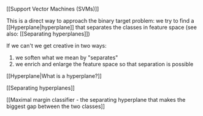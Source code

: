 [[Support Vector Machines (SVMs)]]  

This is a direct way to approach the binary target problem:
we try to find a [[Hyperplane|hyperplane]] that separates the classes in feature space (see also: [[Separating hyperplanes]])

If we can't we get creative in two ways:

1. we soften what we mean by "separates"
2. we enrich and enlarge the feature space so that separation is possible

[[Hyperplane|What is a hyperplane?]]

[[Separating hyperplanes]]

[[Maximal margin classifier - the separating hyperplane that makes the biggest gap between the two classes]]

